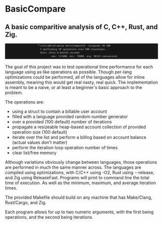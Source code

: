 # BasicCompare
A basic comparitive analysis of C, C++, Rust, and Zig.
---
![pretty command line text](https://github.com/CoalNova/BasicCompare/blob/main/ast/sc.png?raw=true)

The goal of this project was to test operational time performance for each language using as like operations as possible. Though per-lang optimizations could be performed, all of the languages allow for inline assembly, meaning this would get real nasty, real quick. The implementation is meant to be a naive, or at least a beginner's basic approach to the problem.

The operations are:
 - using a struct to contain a billable user account
 - filled with a language provided random number generator
 - over a provided (100 default) number of iterations
 - propagate a resizeable heap-based account collection of provided operation size (100 default)
 - iterate over the list and perform a billing based on account balance (actual values don't matter)
 - perform the iteration loop operation number of times
 - clear list/free memory

Although variations obviously change between languages, those operations are performed in much the same manner across. The languages are compiled using optimizations, with C/C++ using -O2, Rust using --release, and Zig using ReleaseFast. Programs will print to command line the total time of execution. As well as the minimum, maximum, and average iteration times.

The provided Makefile should build on any machine that has Make/Clang, Rust/Cargo, and Zig.

Each program allows for up to two numeric arguments, with the first being operations, and the second being iterations.
